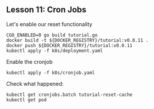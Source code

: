 ## Lesson 11: Cron Jobs

Let's enable our reset functionality
```
CGO_ENABLED=0 go build tutorial.go
docker build -t ${DOCKER_REGISTRY}/tutorial:v0.0.11 .
docker push ${DOCKER_REGISTRY}/tutorial:v0.0.11
kubectl apply -f k8s/deployment.yaml
```

Enable the cronjob
```
kubectl apply -f k8s/cronjob.yaml
```

Check what happened:
```
kubectl get cronjobs.batch tutorial-reset-cache
kubectl get pod
```
